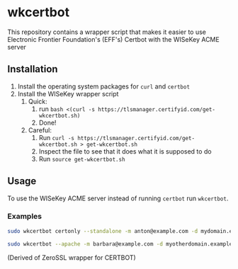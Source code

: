 wkcertbot
===========

This repository contains a wrapper script that makes it easier to use 
Electronic Frontier Foundation's (EFF's) Certbot with the WISeKey ACME server

Installation
------------

1. Install the operating system packages for `curl` and `certbot` 
2. Install the WISeKey wrapper script
   1. Quick: 
      1. run `bash <(curl -s https://tlsmanager.certifyid.com/get-wkcertbot.sh)`
      2. Done!
   2. Careful: 
      1. Run `curl -s https://tlsmanager.certifyid.com/get-wkcertbot.sh > get-wkcertbot.sh`
      2. Inspect the file to see that it does what it is supposed to do
      3. Run `source get-wkcertbot.sh`
      
Usage
-----

To use the WISeKey ACME server instead of running `certbot` run `wkcertbot`.

### Examples

```bash
sudo wkcertbot certonly --standalone -m anton@example.com -d mydomain.example.com
```

```bash
sudo wkcertbot --apache -m barbara@example.com -d myotherdomain.example.com
```

(Derived of ZeroSSL wrapper for CERTBOT)
